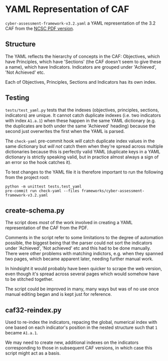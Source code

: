 # YAML Representation of CAF

`cyber-assessment-framework-v3.2.yaml` a YAML representation of the 3.2 CAF from the [NCSC PDF version](https://www.ncsc.gov.uk/static-assets/documents/cyber-assessment-framework-v3.2.pdf).

## Structure

The YAML reflects the hierarchy of concepts in the CAF: Objectives, which have Principles, which have 'Sections' (the CAF doesn't seem to give these a name), which have Indicators. Indicators are grouped under 'Achieved', 'Not Achieved' etc.

Each of Objectives, Principles, Sections and Indicators has its own index.

## Testing

`tests/test_yaml.py` tests that the indexes (objectives, principles, sections, indicators) are unique. It cannot catch duplicate indexes (i.e. two indicators with index `A1.a.1`) when these happen in the same YAML dictionary (e.g. the duplicates are both under the same 'Achieved' heading) because the second just overwrites the first when the YAML is parsed.

The `check-yaml` pre-commit hook *will* catch duplicate index values in the same dictionary but *will not* catch them when they're spread across multiple dictionaries because this is perfectly valid YAML (duplicate keys in a YAML dictionary is strictly speaking valid, but in practice almost always a sign of an error so the hook catches it).

To test changes to the YAML file it is therefore important to run the following from the project root:

```
python -m unittest tests.test_yaml
pre-commit run check-yaml --files frameworks/cyber-assessment-framework-v3.2.yaml
```

## create-schema.py

The script does *most* of the work involved in creating a YAML representation of the CAF from the PDF.

Comments in the script refer to some limitations to the degree of automation possible, the biggest being that the parser could not sort the indicators under 'Achieved', 'Not achieved' etc and this had to be done manually. There were other problems with matching indictors, e.g. when they spanned two pages, which became apparent later, needing further manual work.

In hindsight it would probably have been quicker to scrape the web version, even though it's spread across several pages which would somehow have to be stitched together.

The script could be improved in many, many ways but was of no use once manual editing began and is kept just for reference.


## caf32-reindex.py

Used to re-index the indicators, repacing the global, numerical index with one based on each indicator's position in the nested structure such that `1` became `A1.a.1`.

We may need to create new, additional indexes on the indicators corresponding to those in subsequent CAF versions, in which case this script might act as a basis.
